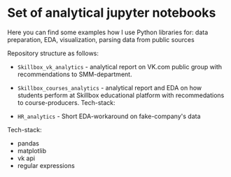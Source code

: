 # Set of analytical jupyter notebooks

Here you can find some examples how I use Python libraries for: data preparation, EDA, visualization, parsing data from public sources

Repository structure as follows:

- `Skillbox_vk_analytics` - analytical report on VK.com public group with recommendations to SMM-department.

- `Skillbox_courses_analytics` - analytical report and EDA on how students perform at Skillbox educational platform with recommedations to course-producers. Tech-stack:
    
- `HR_analytics` - Short EDA-workaround on fake-company's data

Tech-stack:

- pandas
- matplotlib
- vk api
- regular expressions